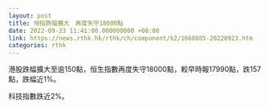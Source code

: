 ```yaml
---
layout: post
title: 恒指跌幅擴大　再度失守18000點
date: 2022-09-23 11:41:00.000000000 +08:00
link: https://news.rthk.hk/rthk/ch/component/k2/1668085-20220923.htm
categories: rthk
---
```


港股跌幅擴大至逾150點，恒生指數再度失守18000點，較早時報17990點，跌157點，跌幅近1%。

科技指數跌近2%。
